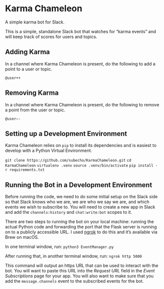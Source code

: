 # Karma Chameleon
A simple karma bot for Slack. 

This is a simple, standalone Slack bot that watches for “karma events” and will keep track of scores for users and topics.

## Adding Karma
In a channel where Karma Chameleon is present, do the following to add a point to a user or topic.

`@user++`

## Removing Karma
In a channel where Karma Chameleon is present, do the following to remove a point from the user or topic.

`@user—-`

## Setting up a Development Environment
Karma Chameleon relies on `pip` to install its dependencies and is easiest to develop with a Python Virtual Environment.

`git clone https://github.com/subecho/KarmaChameleon.git`
`cd KarmaChameleon`
`virtualenv .venv`
`source .venv/bin/activate`
`pip install -r requirements.txt`

## Running the Bot in a Development Environment
Before running the code, we need to do some initial setup on the Slack side so that Slack knows who we are, we are who we say we are, and which events we wish to subscribe to. You will need to create a new app in Slack and add the `channels:history` and `chat:write:bot` scopes to it.

There are two steps to running the bot on your local machine: running the actual Python code and forwarding the port that the Flask server is running on to a publicly accessible URL. I used [ngrok](https://ngrok.com) to do this and it’s available via Brew on macOS.

In one terminal window, run:
`python3 EventManager.py`

After running that, in another terminal window, run:
`ngrok http 5000`

This command will output an https URL that can be used to interact with the bot. You will want to paste this URL into the _Request URL_ field in the _Event Subscriptions_ page for your app. You will also want to make sure that you add the `message.channels` event to the subscribed events for the bot.
